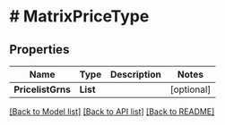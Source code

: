 # # MatrixPriceType


## Properties 


Name | Type | Description | Notes
------------ | ------------- | ------------- | -------------
**PricelistGrns**| **List<string>** |   | [optional]


[[Back to Model list]](../../README.md#models) [[Back to API list]](../../README.md#endpoints) [[Back to README]](../../README.md)

